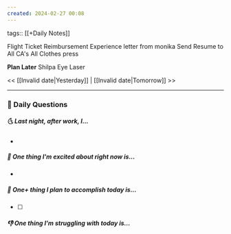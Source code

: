 ```yaml
---
created: 2024-02-27 00:08
---
```

tags:: [[+Daily Notes]]

Flight Ticket Reimbursement
Experience letter from monika
Send Resume to All CA's
All Clothes press



**Plan Later**
Shilpa Eye Laser


<< [[Invalid date|Yesterday]] | [[Invalid date|Tomorrow]] >>

---
### 📅 Daily Questions
##### 🌜 Last night, after work, I...
- 

##### 🙌 One thing I'm excited about right now is...
- 

##### 🚀 One+ thing I plan to accomplish today is...
- [ ] 

##### 👎 One thing I'm struggling with today is...
